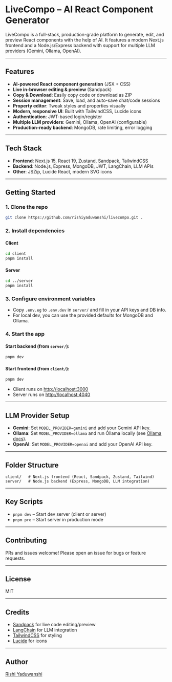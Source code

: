 # LiveCompo – AI React Component Generator

LiveCompo is a full-stack, production-grade platform to generate, edit, and preview React components with the help of AI. It features a modern Next.js frontend and a Node.js/Express backend with support for multiple LLM providers (Gemini, Ollama, OpenAI).

---

## Features

- **AI-powered React component generation** (JSX + CSS)
- **Live in-browser editing & preview** (Sandpack)
- **Copy & Download**: Easily copy code or download as ZIP
- **Session management**: Save, load, and auto-save chat/code sessions
- **Property editor**: Tweak styles and properties visually
- **Modern, responsive UI**: Built with TailwindCSS, Lucide icons
- **Authentication**: JWT-based login/register
- **Multiple LLM providers**: Gemini, Ollama, OpenAI (configurable)
- **Production-ready backend**: MongoDB, rate limiting, error logging

---

## Tech Stack

- **Frontend**: Next.js 15, React 19, Zustand, Sandpack, TailwindCSS
- **Backend**: Node.js, Express, MongoDB, JWT, LangChain, LLM APIs
- **Other**: JSZip, Lucide React, modern SVG icons

---

## Getting Started

### 1. Clone the repo
```sh
git clone https://github.com/rishiyaduwanshi/livecompo.git .
```

### 2. Install dependencies
#### Client
```sh
cd client
pnpm install
```
#### Server
```sh
cd ../server
pnpm install
```

### 3. Configure environment variables
- Copy `.env.eg` to `.env.dev` in `server/` and fill in your API keys and DB info.
- For local dev, you can use the provided defaults for MongoDB and Ollama.

### 4. Start the app
#### Start backend (from `server/`):
```sh
pnpm dev
```
#### Start frontend (from `client/`):
```sh
pnpm dev
```

- Client runs on [http://localhost:3000](http://localhost:3000)
- Server runs on [http://localhost:4040](http://localhost:4040)

---

## LLM Provider Setup
- **Gemini**: Set `MODEL_PROVIDER=gemini` and add your Gemini API key.
- **Ollama**: Set `MODEL_PROVIDER=ollama` and run Ollama locally (see [Ollama docs](https://ollama.com/)).
- **OpenAI**: Set `MODEL_PROVIDER=openai` and add your OpenAI API key.

---

## Folder Structure

```
client/   # Next.js frontend (React, Sandpack, Zustand, Tailwind)
server/   # Node.js backend (Express, MongoDB, LLM integration)
```

---

## Key Scripts

- `pnpm dev` – Start dev server (client or server)
- `pnpm pro` – Start server in production mode

---

## Contributing
PRs and issues welcome! Please open an issue for bugs or feature requests.

---

## License
MIT

---

## Credits
- [Sandpack](https://sandpack.dev/) for live code editing/preview
- [LangChain](https://js.langchain.com/) for LLM integration
- [TailwindCSS](https://tailwindcss.com/) for styling
- [Lucide](https://lucide.dev/) for icons

---

## Author
[Rishi Yaduwanshi](https://github.com/rishiyaduwanshi)
